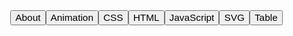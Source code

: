 <style>
    menu {
      display: flex;
      flex: 1 1 0;
      justify-content: center;
    }
    menu button {
        font-size: 1.1em;
    }
</style>

<menu class='centeredText' hx-target='#HowToContent' hx-select='#PageContent'>
    <button hx-get='/About/4bitCSS'>About</button>
    <button hx-get='/About/4bitCSS-Animated-Palette' hx-trigger="load,click">Animation</button>
    <button hx-get='/About/Using-4bitCSS-In-CSS'>CSS</button>
    <button hx-get='/About/Using-4bitCSS-In-HTML'>HTML</button>
    <button hx-get='/About/Using-4bitCSS-In-JavaScript'>JavaScript</button>
    <button hx-get='/About/Using-4bitCSS-In-SVG'>SVG</button>
    <button hx-get='/About/4bitCSS-Color-Table'>Table</button>
</menu>

<br/>
<style>
.smooth {
  transition: all 1s ease-in;
}
</style>
<div id='HowToContent' class='smooth'>

</div>